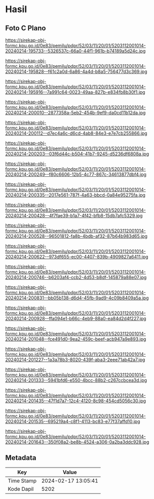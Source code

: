 # Hasil

## Foto C Plano

https://sirekap-obj-formc.kpu.go.id/0e83/pemilu/pdpr/52/03/11/20/01/5203112001014-20240214-195733--5326537c-66a0-44f1-961b-b74189a5d24c.jpg

https://sirekap-obj-formc.kpu.go.id/0e83/pemilu/pdpr/52/03/11/20/01/5203112001014-20240214-195828--f61c2a0d-6a86-4a4d-b8a5-756477d3c369.jpg

https://sirekap-obj-formc.kpu.go.id/0e83/pemilu/pdpr/52/03/11/20/01/5203112001014-20240214-195916--7a991c64-0023-49aa-827b-e834fb8b30f1.jpg

https://sirekap-obj-formc.kpu.go.id/0e83/pemilu/pdpr/52/03/11/20/01/5203112001014-20240214-200010--2877358a-5eb2-454b-9ef9-da0cd11b12da.jpg

https://sirekap-obj-formc.kpu.go.id/0e83/pemilu/pdpr/52/03/11/20/01/5203112001014-20240214-200112--d7ec4a6c-d6cd-4ab8-84e3-e7e7cb255866.jpg

https://sirekap-obj-formc.kpu.go.id/0e83/pemilu/pdpr/52/03/11/20/01/5203112001014-20240214-200203--03f6d44c-b504-41b7-9245-d5236df6808a.jpg

https://sirekap-obj-formc.kpu.go.id/0e83/pemilu/pdpr/52/03/11/20/01/5203112001014-20240214-200249--f80c6606-12b5-4c77-867c-34613877dbf4.jpg

https://sirekap-obj-formc.kpu.go.id/0e83/pemilu/pdpr/52/03/11/20/01/5203112001014-20240214-200335--2017e561-787f-4a63-bbcd-0a84e95275fa.jpg

https://sirekap-obj-formc.kpu.go.id/0e83/pemilu/pdpr/52/03/11/20/01/5203112001014-20240214-200428--4f7fae39-b1a7-4f42-bfb8-15db7afc5329.jpg

https://sirekap-obj-formc.kpu.go.id/0e83/pemilu/pdpr/52/03/11/20/01/5203112001014-20240214-200528--96501812-fa8b-4bdb-af32-87b64b983d65.jpg

https://sirekap-obj-formc.kpu.go.id/0e83/pemilu/pdpr/52/03/11/20/01/5203112001014-20240214-200622--973df655-ec00-4407-839b-4909827a6411.jpg

https://sirekap-obj-formc.kpu.go.id/0e83/pemilu/pdpr/52/03/11/20/01/5203112001014-20240214-200746--b6203af4-ccb2-4d53-b8df-145879a88e07.jpg

https://sirekap-obj-formc.kpu.go.id/0e83/pemilu/pdpr/52/03/11/20/01/5203112001014-20240214-200831--bb05b138-d6d4-45fb-9ad9-4c09b8409a5a.jpg

https://sirekap-obj-formc.kpu.go.id/0e83/pemilu/pdpr/52/03/11/20/01/5203112001014-20240214-200928--ffa094e1-b66c-4eb9-88a0-ea84d2d4f227.jpg

https://sirekap-obj-formc.kpu.go.id/0e83/pemilu/pdpr/52/03/11/20/01/5203112001014-20240214-201048--fce491d0-9ea2-459c-beef-acb947a9e893.jpg

https://sirekap-obj-formc.kpu.go.id/0e83/pemilu/pdpr/52/03/11/20/01/5203112001014-20240214-201227--1a3a78b3-8020-439f-aba3-2eee71ab42a7.jpg

https://sirekap-obj-formc.kpu.go.id/0e83/pemilu/pdpr/52/03/11/20/01/5203112001014-20240214-201333--5941bfd6-e550-4bcc-88b2-c267ccbcea3d.jpg

https://sirekap-obj-formc.kpu.go.id/0e83/pemilu/pdpr/52/03/11/20/01/5203112001014-20240214-201435--47f1d7a7-12c4-4120-8c98-454cd5056c30.jpg

https://sirekap-obj-formc.kpu.go.id/0e83/pemilu/pdpr/52/03/11/20/01/5203112001014-20240214-201535--695219a4-c8f1-4113-bc83-e77f37affd10.jpg

https://sirekap-obj-formc.kpu.go.id/0e83/pemilu/pdpr/52/03/11/20/01/5203112001014-20240214-201643--350f08a2-be8b-4524-a306-0a2ba3ddc928.jpg


## Metadata

| Key        | Value               |
| ---------- | ------------------- |
| Time Stamp | 2024-02-17 13:05:41 |
| Kode Dapil | 5202                |



